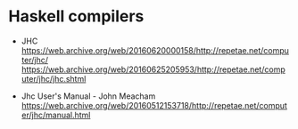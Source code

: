 # Haskell compilers

* JHC
https://web.archive.org/web/20160620000158/http://repetae.net/computer/jhc/
https://web.archive.org/web/20160625205953/http://repetae.net/computer/jhc/jhc.shtml

* Jhc User's Manual - John Meacham
https://web.archive.org/web/20160512153718/http://repetae.net/computer/jhc/manual.html
